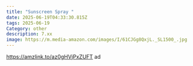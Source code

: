 ```yaml
---
title: "Sunscreen Spray "
date: 2025-06-19T04:33:30.815Z
tags: 2025-06-19
Category: other
description: 7.xx
image: https://m.media-amazon.com/images/I/61CJGg8QxjL._SL1500_.jpg
---
```

https://amzlink.to/az0gHVjPxZUFT ad